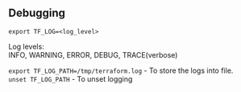 ## Debugging

`export TF_LOG=<log_level>`  

Log levels:  
INFO, WARNING, ERROR, DEBUG, TRACE(verbose)  

`export TF_LOG_PATH=/tmp/terraform.log` - To store the logs into file.  
`unset TF_LOG_PATH` - To unset logging  
